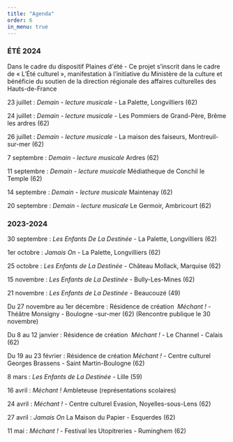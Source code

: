 ```yaml
---
title: "Agenda"
order: 6
in_menu: true
---
```

### ÉTÉ 2024

Dans le cadre du dispositif Plaines d'été - Ce projet s’inscrit dans le cadre de « L’Été culturel », manifestation à l’initiative du Ministère de la culture et bénéficie du soutien de la direction régionale des affaires culturelles des Hauts-de-France

23 juillet  : _Demain - lecture musicale_ - La Palette, Longvilliers (62)  

24 juillet : _Demain - lecture musicale_ - Les Pommiers de Grand-Père, Brême les ardres (62)  

26 juillet :  _Demain - lecture musicale_ - La maison des faiseurs, Montreuil-sur-mer (62)  

7 septembre :  _Demain - lecture musicale_ Ardres (62)  

11 septembre : _Demain - lecture musicale_ Médiatheque de Conchil le Temple (62)  

14 septembre : _Demain - lecture musicale_ Maintenay (62)  

20 septembre :  _Demain - lecture musicale_ Le Germoir, Ambricourt (62)  



### 2023-2024

30 septembre : _Les Enfants De La Destinée_ - La Palette, Longvilliers (62)

1er octobre : _Jamais On_ - La Palette, Longvilliers (62)

25 octobre : _Les Enfants de La Destinée_ - Château Mollack, Marquise (62)

15 novembre : _Les Enfants de La Destinée_ - Bully-Les-Mines (62)

21 novembre : _Les Enfants de La Destinée_ - Beaucouzé (49)

Du 27 novembre au 1er décembre : Résidence de création  _Méchant !_ - Théâtre Monsigny - Boulogne -sur-mer (62)
(Rencontre publique le 30 novembre)

Du 8 au 12 janvier : Résidence de création  _Méchant !_ - Le Channel - Calais (62)

Du 19 au 23 février :  Résidence de création _Méchant !_ - Centre culturel Georges Brassens - Saint Martin-Boulogne (62)  

8 mars : _Les Enfants de La Destinée_ - Lille (59)

16 avril : _Méchant !_  Ambleteuse (représentations scolaires)

24 avril : _Méchant !_ - Centre culturel Evasion, Noyelles-sous-Lens (62) 

27 avril : _Jamais On_ La Maison du Papier - Esquerdes (62)

11 mai : _Méchant !_ - Festival les Utopitreries - Ruminghem (62) 